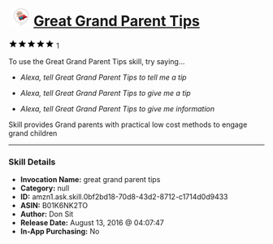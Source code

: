 # &nbsp;<img src="skill_icon" alt="Great Grand Parent Tips icon" width="36"> [Great Grand Parent Tips](http://alexa.amazon.com/#skills/amzn1.ask.skill.0bf2bd18-70d8-43d2-8712-c1714d0d9433)
![5 stars](../../images/ic_star_black_18dp_1x.png)![5 stars](../../images/ic_star_black_18dp_1x.png)![5 stars](../../images/ic_star_black_18dp_1x.png)![5 stars](../../images/ic_star_black_18dp_1x.png)![5 stars](../../images/ic_star_black_18dp_1x.png) 1

To use the Great Grand Parent Tips skill, try saying...

* *Alexa, tell Great Grand Parent Tips to tell me a tip*

* *Alexa, tell Great Grand Parent Tips to give me a tip*

* *Alexa, tell Great Grand Parent Tips to give me information*

Skill provides Grand parents with practical low cost methods to engage grand children

***

### Skill Details

* **Invocation Name:** great grand parent tips
* **Category:** null
* **ID:** amzn1.ask.skill.0bf2bd18-70d8-43d2-8712-c1714d0d9433
* **ASIN:** B01K6NK2TO
* **Author:** Don Sit
* **Release Date:** August 13, 2016 @ 04:07:47
* **In-App Purchasing:** No
